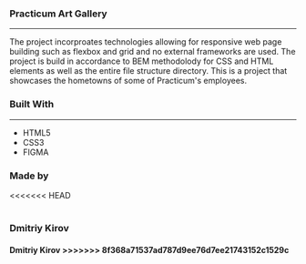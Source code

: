 ### Practicum Art Gallery

---

The project incorproates technologies allowing for responsive web page building such as flexbox and grid and no external frameworks are used. The project is build in accordance to BEM methodolody for CSS and HTML elements as well as the entire file structure directory. This is a project that showcases the hometowns of some of Practicum's employees.

### Built With

---

- HTML5
- CSS3
- FIGMA

### Made by

<<<<<<< HEAD

# <h3>Dmitriy Kirov</h3>

<h4>Dmitriy Kirov</h>
>>>>>>> 8f368a71537ad787d9ee76d7ee21743152c1529c
